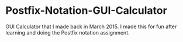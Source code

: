 # Postfix-Notation-GUI-Calculator
GUI Calculator that I made back in March 2015. I made this for fun after learning and doing the Postfix notation assignment.

